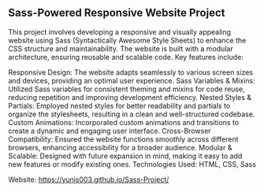 ## Sass-Powered Responsive Website Project

This project involves developing a responsive and visually appealing website using Sass (Syntactically Awesome Style Sheets) to enhance the CSS structure and maintainability. The website is built with a modular architecture, ensuring reusable and scalable code. Key features include:

Responsive Design: The website adapts seamlessly to various screen sizes and devices, providing an optimal user experience.
Sass Variables & Mixins: Utilized Sass variables for consistent theming and mixins for code reuse, reducing repetition and improving development efficiency.
Nested Styles & Partials: Employed nested styles for better readability and partials to organize the stylesheets, resulting in a clean and well-structured codebase.
Custom Animations: Incorporated custom animations and transitions to create a dynamic and engaging user interface.
Cross-Browser Compatibility: Ensured the website functions smoothly across different browsers, enhancing accessibility for a broader audience.
Modular & Scalable: Designed with future expansion in mind, making it easy to add new features or modify existing ones.
Technologies Used: HTML, CSS, Sass

Website: https://yunis003.github.io/Sass-Project/

